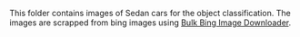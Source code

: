 This folder contains images of Sedan cars for the object classification. The images are scrapped from bing images using [Bulk Bing Image Downloader](https://github.com/ostrolucky/Bulk-Bing-Image-downloader).
